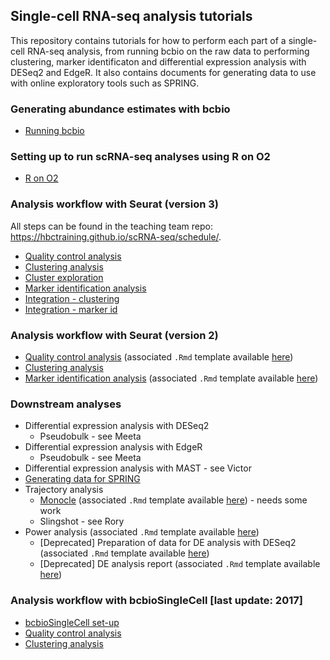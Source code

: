 ## Single-cell RNA-seq analysis tutorials

This repository contains tutorials for how to perform each part of a single-cell RNA-seq analysis, from running bcbio on the raw data to performing clustering, marker identificaton and differential expression analysis with DESeq2 and EdgeR. It also contains documents for generating data to use with online exploratory tools such as SPRING.

### Generating abundance estimates with bcbio

- [Running bcbio](https://github.com/hbc/tutorials/blob/master/scRNAseq/scRNAseq_analysis_tutorial/lessons/01_bcbio_run.md)

### Setting up to run scRNA-seq analyses using R on O2

- [R on O2](https://github.com/hbc/tutorials/blob/master/scRNAseq/scRNAseq_analysis_tutorial/lessons/R_set-up.md)

### Analysis workflow with Seurat (version 3)
All steps can be found in the teaching team repo: https://hbctraining.github.io/scRNA-seq/schedule/.
- [Quality control analysis](https://hbctraining.github.io/scRNA-seq/lessons/03_SC_quality_control.html)
- [Clustering analysis](https://hbctraining.github.io/scRNA-seq/lessons/05_SC_clustering_cells.html) 
- [Cluster exploration](https://hbctraining.github.io/scRNA-seq/lessons/06_SC_clustering_quality_control.html)
- [Marker identification analysis](https://hbctraining.github.io/scRNA-seq/lessons/07_SC_marker_identification.html)
- [Integration - clustering](https://hbctraining.github.io/scRNA-seq/lessons/08_SC_clustering_analysis_integration.html)
- [Integration - marker id](https://hbctraining.github.io/scRNA-seq/lessons/09_SC_marker_identification_integration.html)

### Analysis workflow with Seurat (version 2)

- [Quality control analysis](https://hbctraining.github.io/In-depth-NGS-Data-Analysis-Course/sessionIV/lessons/SC_quality_control_analysis.html) (associated `.Rmd` template available [here](https://github.com/hbc/tutorials/blob/master/scRNAseq/templates/sc_QC_template.Rmd))
- [Clustering analysis](https://hbctraining.github.io/scRNA-seq/lessons/05_SC_clustering_cells.html)
- [Marker identification analysis](https://hbctraining.github.io/In-depth-NGS-Data-Analysis-Course/sessionIV/lessons/SC_marker_identification.html) (associated `.Rmd` template available [here](https://github.com/hbc/tutorials/blob/master/scRNAseq/templates/sc_marker_identification_template.Rmd))


### Downstream analyses
- Differential expression analysis with DESeq2
  - Pseudobulk - see Meeta
- Differential expression analysis with EdgeR
  - Pseudobulk - see Meeta
- Differential expression analysis with MAST - see Victor
- [Generating data for SPRING](https://github.com/hbc/tutorials/blob/master/scRNAseq/scRNAseq_analysis_tutorial/lessons/SPRING.md)
- Trajectory analysis
  - [Monocle](https://github.com/hbc/tutorials/blob/master/scRNAseq/scRNAseq_analysis_tutorial/lessons/Monocle.md) (associated `.Rmd` template available [here](https://github.com/hbc/tutorials/blob/master/scRNAseq/templates/)) - needs some work
  - Slingshot - see Rory
- Power analysis (associated `.Rmd` template available [here](https://github.com/hbc/tutorials/blob/master/scRNAseq/templates/))
  - [Deprecated] Preparation of data for DE analysis with DESeq2 (associated `.Rmd` template available [here](https://github.com/hbc/tutorials/blob/master/scRNAseq/templates/sc_prep_for_DESeq2_analysis.Rmd))
  - [Deprecated] DE analysis report (associated `.Rmd` template available [here](https://github.com/hbc/tutorials/blob/master/scRNAseq/templates/sc_DESeq2_analysis_report_template.Rmd))

### Analysis workflow with bcbioSingleCell [last update: 2017]

- [bcbioSingleCell set-up](https://github.com/hbc/tutorials/blob/master/scRNAseq/scRNAseq_analysis_tutorial/lessons/bcbioSingleCell_setup.md)
- [Quality control analysis](https://github.com/hbc/tutorials/blob/master/scRNAseq/scRNAseq_analysis_tutorial/lessons/02_QC_report.md)
- [Clustering analysis](https://github.com/hbc/tutorials/blob/master/scRNAseq/scRNAseq_analysis_tutorial/lessons/clustering_report_bcbioSingleCell.md)
